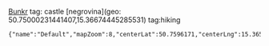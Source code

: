 [Bunkr](geo:50.7489845,15.3633231) tag: castle 
[negrovina](geo: 50.75000231441407,15.36674445285531) tag:hiking

```mapview
{"name":"Default","mapZoom":8,"centerLat":50.7596171,"centerLng":15.3658974,"query":"","chosenMapSource":0,"showLinks":false,"linkColor":"red"}
```

